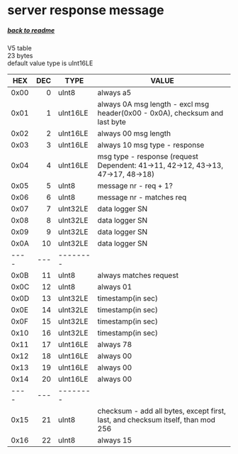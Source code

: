 # server response message
##### [back to readme](../README.md#messages-flow)  
V5 table  
23 bytes   
default value type is uInt16LE  

| HEX  	| DEC 	| TYPE     	| VALUE                                                                                                     	|
|------	|-----:	|----------	|--------------------------------------------------------------------------------------------------------------	|
| 0x00 	| 0   	| uInt8    	| always a5                                                                                                 	|
| 0x01 	| 1   	| uInt16LE 	| always 0A msg length - excl msg header(0x00 - 0x0A), checksum and last byte                               	|
| 0x02 	| 2   	| uInt16LE 	| always 00 msg length                                                                                      	|
| 0x03 	| 3   	| uInt16LE 	| always 10 msg type - response                                                                             	|
| 0x04 	| 4   	| uInt16LE 	| msg type - response (request Dependent: 41->11, 42->12, 43->13, 47->17, 48->18)                           	|
| 0x05 	| 5   	| uInt8    	| message nr - req + 1?                                                                                     	|
| 0x06 	| 6   	| uInt8    	| message nr - matches req                                                                                  	|
| 0x07 	| 7   	| uInt32LE 	| data logger SN                                                                                            	|
| 0x08 	| 8   	| uInt32LE 	| data logger SN                                                                                            	|
| 0x09 	| 9   	| uInt32LE 	| data logger SN                                                                                            	|
| 0x0A 	| 10  	| uInt32LE 	| data logger SN                                                                                            	|
| ---- 	| --- 	| -------- 	|                                                                                                           	|
| 0x0B 	| 11  	| uInt8    	| always matches request                                                                                    	|
| 0x0C 	| 12  	| uInt8    	| always 01                                                                                                 	|
| 0x0D 	| 13  	| uInt32LE 	| timestamp(in sec)                                                                                         	|
| 0x0E 	| 14  	| uInt32LE 	| timestamp(in sec)                                                                                         	|
| 0x0F 	| 15  	| uInt32LE 	| timestamp(in sec)                                                                                         	|
| 0x10 	| 16  	| uInt32LE 	| timestamp(in sec)                                                                                         	|
| 0x11 	| 17  	| uInt16LE 	| always 78                                                                                                 	|
| 0x12 	| 18  	| uInt16LE 	| always 00                                                                                                 	|
| 0x13 	| 19  	| uInt16LE 	| always 00                                                                                                 	|
| 0x14 	| 20  	| uInt16LE 	| always 00                                                                                                 	|
| ---- 	| --- 	| -------- 	|                                                                                                           	|
| 0x15 	| 21  	| uInt8    	| checksum - add all bytes, except first, last, and checksum itself, than mod 256                           	|
| 0x16 	| 22  	| uInt8    	| always 15                                                                                                 	|